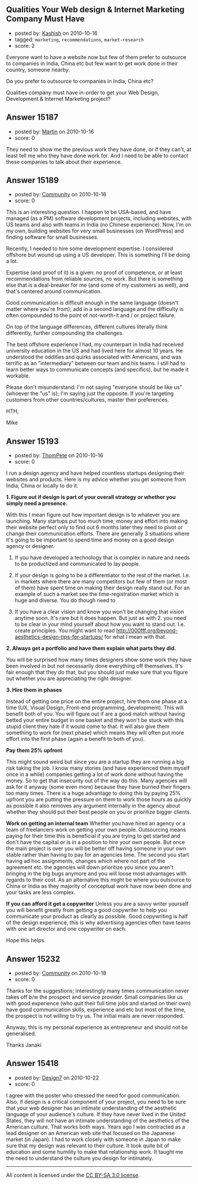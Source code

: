 ## Qualities Your Web design & Internet Marketing Company Must Have

- posted by: [Kashish](https://stackexchange.com/users/-1/4551-kashish) on 2010-10-16
- tagged: `marketing`, `recommendations`, `market-research`
- score: 2

Everyone want to have a website now but few of them prefer to outsource to companies in India, China etc but few want to get work done in their country, someone nearby.

Do you prefer to outsource to companies in India, China etc?

Qualities company must have in-order to get your Web Design, Development & Internet Marketing project?


## Answer 15187

- posted by: [Martin](https://stackexchange.com/users/-1/4248-martin) on 2010-10-16
- score: 0

They need to show me the previous work they have done, or if they can't, at least tell me who they have done work for.  And I need to be able to contact these companies to talk about their experience.


## Answer 15189

- posted by: [Community](https://stackexchange.com/users/-1/-1-community) on 2010-10-16
- score: 0

This is an interesting question. I happen to be USA-based, and have managed (as a PM) software development projects, including websites, with US teams and also with teams in India (no Chinese experience). Now, I'm on my own, building websites for very small businesses (on WordPress) and finding software for small businesses. 

Recently, I needed to hire some development expertise. I considered offshore but wound up using a US developer. This is something I'll be doing a lot.

Expertise (and proof of it) is a given: no proof of competence, or at least recommendations from reliable sources, no work. But there is something else that is a deal-breaker for me (and some of my customers as well), and that's centered around communication.

Good communication is difficult enough in the same language (doesn't matter where you're from); add in a second language and the difficulty is often compounded to the point of not-worth-it and / or project failure.

On top of the language differences, different cultures literally think differently, further compounding the challenges.

The best offshore experience I had, my counterpart in India had received university education in the US and had lived here for almost 10 years. He understood the oddities and quirks associated with Americans, and was terrific as an "intermediary" between our team and his teams. I still had to learn better ways to communicate concepts (and specifics), but he made it workable.

Please don't misunderstand: I'm not saying "everyone should be like us" (whoever the "us" is); I'm saying just the opposite. If you're targeting customers from other countries/cultures, master their preferences.

HTH,

Mike


## Answer 15193

- posted by: [ThomPete](https://stackexchange.com/users/-1/1186-thompete) on 2010-10-16
- score: 0

I run a design agency and have helped countless startups designing their websites and products. Here is my advice whether you get someone from India, China or locally to do it.

**1. Figure out if design is part of your overall strategy or whether you simply need a presence.** 

With this I mean figure out how important design is to whatever you are launching. Many startups put too much time, money and effort into making their website perfect only to find out 6 months later they need to pivot or change their communication efforts. There are generally 3 situations where it's going to be important to spend time and money on a good design agency or designer.

1. If you have developed a technology that is complex in nature and needs to be productized and communicated to lay people.

2. If your design is going to be a differentiator to the rest of the market. I.e. in markets where there are many competitors but few of them (or most of them) have spent time on making their design really stand out. For an example of such a market see the time-registration market which is huge and diverse. You do though need to 

3. If you have a clear vision and know you won't be changing that vision anytime soon. It's rare but it does happen. But just as with 2. you need to be clear in your mind yourself about how you want to stand out. I.e. create principles. You might want to read http://000fff.org/beyond-aesthetics-design-tips-for-startups/ for what I mean with that.

**2. Always get a portfolio and have them explain what parts they did.** 

You will be surprised how many times designers show some work they have been involved in but not necessarily done everything off themselves. It's fair enough that they do that, but you should just make sure that you figure out whether you are appreciating the right designer.

**3. Hire them in phases**

Instead of getting one price on the entire project, hire them one phase at a time (UX, Visual Design, Front-end programming, development). This will benefit both of you. You will figure out if are a good match without having betted your entire budget in one basket and they won't be stuck with this stupid client they hate if it would come to that. It will also give them something to work for (next phase) which means they will often put more effort into the first phase (again a benefit to both of you).

**Pay them 25% upfront**

This might sound weird but since you are a startup they are running a big risk taking the job. I know many stories (and have experienced them myself once in a while) companies getting a lot of work done without having the money. So to get that insecurity out of the way do this. Many agencies will ask for it anyway (some even more) because they have burned their fingers too many times. There is a huge advantage to doing this by paying 25% upfront you are putting the pressure on them to work those hours as quickly as possible it also removes any argument internally in the agency about whether they should put their best people on you or prioritize bigger clients.

**Work on getting an internal team**
Whether you have hired an agency or a team of freelancers work on getting your own people. Outsourcing means paying for their time this is beneficial if you are trying to get started and don't have the capital or is in a position to hire your own people. But once the main project is over you will be better off having someone in your own stable rather than having to pay for an agencies time. The second you start having ad hoc assignments, changes which where not part of the agreement etc. the agencies will down prioritize you since you aren't bringing in the big bugs anymore and you will loose most advantages with regards to their cost. As an alternative this might be where you outsource to China or India as they majority of conceptual work have now been done and your tasks are less complex.

**If you can afford it get a copywriter**
Unless you are a savvy writer yourself you will benefit greatly from getting a good copywriter to help you communicate your product as clearly as possible. Good copywriting is half of the design experience, this is why advertising agencies often have teams with one art director and one copywriter on each.

Hope this helps.


## Answer 15232

- posted by: [Community](https://stackexchange.com/users/-1/-1-community) on 2010-10-18
- score: 0

Thanks for the suggestions; interestingly many times communication never takes off b/w the prospect and service provider. Small companies like us with good experience (who quit their full time jobs and started on their own) have good communication skills, experience and etc but most of the time, the prospect is not willing to try us. The initial mails are never responded.

Anyway, this is my personal experience as entrepreneur and should not be generalised.


Thanks
Janaki 


## Answer 15418

- posted by: [Design7](https://stackexchange.com/users/-1/4924-design7) on 2010-10-22
- score: 0

I agree with the poster who stressed the need for good communication. Also, if design is a critical component of your project, you need to be sure that your web designer has an intimate understanding of the aesthetic language of your audience's culture. If they have never lived in the United States, they will not have an intimate understanding of the aesthetics of the American culture. That works both ways. Years ago I was contracted as a lead designer on an American web site that focused on the Japanese market (in Japan). I had to work closely with someone in Japan to make sure that my design was relevant to their culture. It took quite bit of education and some humility to make that relationship work. It taught me the need to understand the culture you design for intimately.



---

All content is licensed under the [CC BY-SA 3.0 license](https://creativecommons.org/licenses/by-sa/3.0/).
